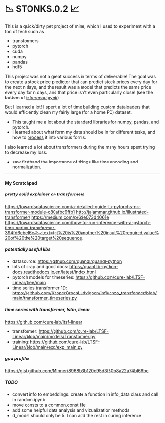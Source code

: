 # 📉 STONKS.0.2 📈

This is a quick/dirty pet project of mine, which I used to experiment with a ton of tech such as
- transformers
- pytorch
- cuda
- numpy
- pandas
- hdf5

This project was not a great success in terms of deliverable! 
The goal was to create a stock price predictor that can predict stock prices every day for the next n days, and the result was a model that predicts the same price every day for n days, and that price isn't even particularly close! 
(see the bottom of [inference.ipynb](https://github.com/sweetkane/stonks.0.2/blob/main/inference.ipynb))

But I learned a lot! 
I spent a lot of time building custom dataloaders that would efficiently clean my fairly large (for a home PC) dataset. 
- This taught me a lot about the standard libraries for numpy, pandas, and pytorch. 
- I learned about what form my data should be in for different tasks, and how to [process](https://github.com/sweetkane/stonks.0.2/blob/main/model/batch_processor.py) it into various forms. 
  
I also learned a lot about transformers during the many hours spent trying to decrease my loss.
- saw firsthand the importance of things like time encoding and normalization.

---
#### My Scratchpad

##### pretty solid explainer on transformers
https://towardsdatascience.com/a-detailed-guide-to-pytorchs-nn-transformer-module-c80afbc9ffb1
http://jalammar.github.io/illustrated-transformer/
https://medium.com/p/69e073d4061e
https://towardsdatascience.com/how-to-run-inference-with-a-pytorch-time-series-transformer-394fd6cbe16c#:~:text=tgt%20is%20another%20input%20required,value%20of%20the%20target%20sequence.

##### potentially useful libs
- datasource: https://github.com/quandl/quandl-python
- lots of crap and good docs: https://quantlib-python-docs.readthedocs.io/en/latest/index.html
- pytorch models for timeseries: https://github.com/cure-lab/LTSF-Linear/tree/main
- time series transformer 1D: https://github.com/KasperGroesLudvigsen/influenza_transformer/blob/main/transformer_timeseries.py

##### time series with transformer, lstm, linear
https://github.com/cure-lab/ltsf-linear
- transformer: https://github.com/cure-lab/LTSF-Linear/blob/main/models/Transformer.py
- training: https://github.com/cure-lab/LTSF-Linear/blob/main/exp/exp_main.py

##### gpu profiler
https://gist.github.com/MInner/8968b3b120c95d3f50b8a22a74bf66bc

##### TODO
- convert info to embeddings. create a function in info_data class and call in random.ipynb
- move consts to a common.const file
- add some helpful data analysis and vizualization methods
- d_model should only be 5. I can add the rest in during inference
